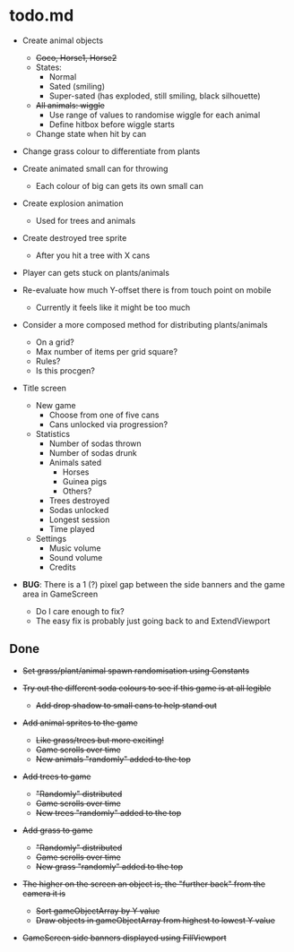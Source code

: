 # todo.md
      
  + Create animal objects
      - ~~Coco, Horse1, Horse2~~
      - States:
          - Normal
          - Sated (smiling)
          - Super-sated (has exploded, still smiling, black silhouette)
      - ~~All animals: wiggle~~
          - Use range of values to randomise wiggle for each animal
          - Define hitbox before wiggle starts
      - Change state when hit by can
      
  + Change grass colour to differentiate from plants

  + Create animated small can for throwing
      - Each colour of big can gets its own small can
          
  + Create explosion animation
      - Used for trees and animals
      
  + Create destroyed tree sprite
      - After you hit a tree with X cans
      
  + Player can gets stuck on plants/animals
  
  + Re-evaluate how much Y-offset there is from touch point on mobile
      - Currently it feels like it might be too much
  
  + Consider a more composed method for distributing plants/animals
      - On a grid?
      - Max number of items per grid square?
      - Rules?
      - Is this procgen?
      
  + Title screen
      - New game
          - Choose from one of five cans
          - Cans unlocked via progression?
      - Statistics
          - Number of sodas thrown
          - Number of sodas drunk
          - Animals sated
              - Horses
              - Guinea pigs
              - Others?
          - Trees destroyed
          - Sodas unlocked
          - Longest session
          - Time played
      - Settings
          - Music volume
          - Sound volume
          - Credits
          
  + **BUG**: There is a 1 (?) pixel gap between the side banners and the game area in GameScreen
      - Do I care enough to fix?
      - The easy fix is probably just going back to and ExtendViewport

## Done

  + ~~Set grass/plant/animal spawn randomisation using Constants~~

  + ~~Try out the different soda colours to see if this game is at all legible~~
      - ~~Add drop shadow to small cans to help stand out~~
      
  + ~~Add animal sprites to the game~~
      - ~~Like grass/trees but more exciting!~~
      - ~~Game scrolls over time~~
      - ~~New animals "randomly" added to the top~~
  
  + ~~Add trees to game~~
      - ~~"Randomly" distributed~~
      - ~~Game scrolls over time~~
      - ~~New trees "randomly" added to the top~~
  
  + ~~Add grass to game~~
      - ~~"Randomly" distributed~~
      - ~~Game scrolls over time~~
      - ~~New grass "randomly" added to the top~~
      
  + ~~The higher on the screen an object is, the "further back" from the camera it is~~
      - ~~Sort gameObjectArray by Y value~~
      - ~~Draw objects in gameObjectArray from highest to lowest Y value~~

  + ~~GameScreen side banners displayed using FillViewport~~
  